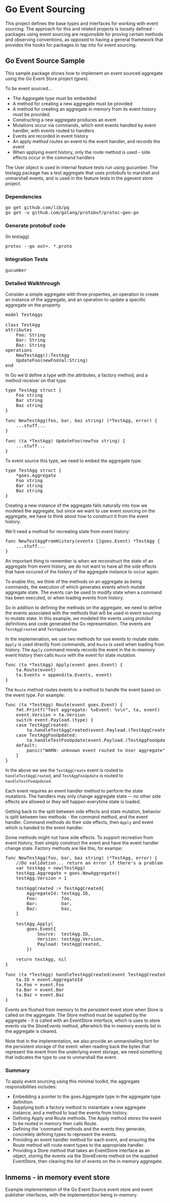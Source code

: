 # Go Event Sourcing

This project defines the base types and interfaces for working with event sourcing. The approach for this and related projects is loosely defined - packages using event sourcing are responsible for proving certain methods and observing conventions, as opposed to having a general framework that provides the hooks for packages to tap into for event sourcing.

## Go Event Source Sample

This sample package shows how to implement an event sourced aggregate using the Go Event Store project (goes).

To be event sourced...

* The Aggregate type must be embedded
* A method for creating a new aggregate must be provided
* A method for creating an aggregate in memory from its event history must be provided.
* Constructing a new aggregate produces an event
* Mutations occur via commands, which emit events handled by event handler, with events routed to handlers
* Events are recorded in event history
* An apply method routes an event to the event handler, and records the event
* When applying event history, only the route method is used - side effects occur in the command handlers

The User object is used in internal feature tests run using gucumber. The testagg package
has a test aggregate that uses protobufs to marshall and unmarshall events, and is used
in the feature tests in the pgevent store project.

### Dependencies

<pre>
go get github.com/lib/pq
go get -u github.com/golang/protobuf/protoc-gen-go
</pre>

### Generate protobuf code

(In testagg)

<pre>
protoc --go_out=. *.proto
</pre>

### Integration Tests

<pre>
gucumber
</pre>

### Detailed Walkthrough

Consider a simple aggregate with three properties, an operation to
create an instance of the aggregate, and an operation to update
a specific aggregate on the property.

<pre>
model TestAggs

class TestAgg
attributes
    Foo: String
    Bar: String
    Baz: String
operations
    NewTestAgg():TestAgg
    UpdateFoo(newFooVal:String)
end
</pre>

In Go we'd define a type with the attributes, a factory method,
and a method receiver on that type.

<pre>
type TestAgg struct {
	Foo string
	Bar string
	Baz string
}

func NewTestAgg(foo, bar, baz string) (*TestAgg, error) {
    ...stuff...
}

func (ta *TestAgg) UpdateFoo(newfoo string) {
    ...stuff...
}
</pre>

To event source this type, we need to embed the aggregate type:

<pre>
type TestAgg struct {
	*goes.Aggregate
	Foo string
	Bar string
	Baz string
}
</pre>

Creating a new instance of the aggregate falls naturally into
how we modeled the aggregate, but since we want to use event
sourcing on the aggregate, we have to think about how to
construct it from the event history.

We'll need a method for recreating state from event history:

<pre>
func NewTestAggFromHistory(events []goes.Event) *TestAgg {
    ...stuff...
}
</pre>


An important thing to remember is when we reconstruct the state
of an aggregate from event history, we do not want to have all
the side effects that have occured of the history of the aggregate
instance to occur again.

To enable this, we think of the methods on an aggregate as being
commands, the execution of which generates events which mutate
aggregate state. The events can be used to modify state when
a command has been executed, or when loading events from
history.

So in addition to defining the methods on the aggregate, we
need to define the events associated with the methods that
will be used in event sourcing to mutate state. In this example,
we modeled the events using protobuf definitions and code
generated the Go representation. The events are `TestAggCreated`
and `TestUpdateFoo`

In the implemenation, we use two methods for use events to
mutate state. `Apply` is used directly from commands, and `Route`
is used when loading from history. The `Apply` command merely
records the event in the in-memory event history then calls
`Route` with the event for state mutation.

<pre>
func (ta *TestAgg) Apply(event goes.Event) {
	ta.Route(event)
	ta.Events = append(ta.Events, event)
}
</pre>

The `Route` method routes events to a method to handle the event
based on the event type. For example:

<pre>
func (ta *TestAgg) Route(event goes.Event) {
	fmt.Printf("Test aggregate: %vEvent: %v\n", ta, event)
	event.Version = ta.Version
	switch event.Payload.(type) {
	case TestAggCreated:
		ta.handleTestAggCreated(event.Payload.(TestAggCreated))
	case TestAggFooUpdated:
		ta.handleTestFooUpdate(event.Payload.(TestAggFooUpdated))
	default:
		panic("WARN: unknown event routed to User aggregate")
	}
}
</pre>

In the above we see the `TestAggCreate` event is routed to
`handleTestAggCreated`, and `TestAggFooUpdate` is routed to
`handleTestFooUpdated`.

Each event requires an event handler method to perform the state
mutations. The handlers may only change aggregate state -- no
other side effects are allowed or they will happen everytime
state is loaded.

Getting back to the split between side effects and state mutation,
behavior is split between two methods - the command method, and the
event handler. Command methods do their side effects, then
`Apply` and event which is handed to the event handler.

Some methods might not have side effects. To support recreation from
event history, then simply construct the event and have the event
handler change state. Factory methods are like this, for exampe:

<pre>
func NewTestAgg(foo, bar, baz string) (*TestAgg, error) {
	//Do validation... return an error if there's a problem
	var testAgg = new(TestAgg)
	testAgg.Aggregate = goes.NewAggregate()
	testAgg.Version = 1

	testAggCreated := TestAggCreated{
		AggregateId: testAgg.ID,
		Foo:         foo,
		Bar:         bar,
		Baz:         baz,
	}

	testAgg.Apply(
		goes.Event{
			Source:  testAgg.ID,
			Version: testAgg.Version,
			Payload: testAggCreated,
		})

	return testAgg, nil
}

func (ta *TestAgg) handleTestAggCreated(event TestAggCreated) {
	ta.ID = event.AggregateId
	ta.Foo = event.Foo
	ta.Bar = event.Bar
	ta.Baz = event.Baz
}
</pre>


Events are flushed from memory to the persistent event store
when Store is called on the aggregate. The Store method must
be supplied by the aggregate - it is called with an EventStore
interface, which is uses to store events via the StoreEvents
method, afterwhich the in memory events list in the aggregate
is cleared.

Note that in the implementation, we also provide an unmarshalling
hint for the persistent storage of the event: when reading back
the bytes that represent the event from the underlying event
storage, we need something that indicates the type to use to
unmarshall the event.

### Summary

To apply event sourcing using this minimal toolkit, the
aggregate responsibilities includes:

* Embedding a pointer to the goes.Aggregate type in the aggregate
type definition.
* Supplying both a factory method to instantiate a new aggregate
instance, and a method to load the events from history.
* Defining Apply and Route methods. The Apply method stores
the event to be routed in memory then calls Route.
* Defining the 'command' methods and the events they generate,
concretely defining types to represent the events.
* Providing an event handler method for each event, and
ensuring the Route method will route event types to the
appropriate handler.
* Providing a Store method that takes an EventStore interface as
an object, storing the events via the StoreEvents method on the
supplied EventStore, then clearing the list of events on the
in memory aggregate.

## Inmems - in memory event store

Example implementation of the Go Event Source event store and event publisher interfaces, with the implementation being in-memory.
